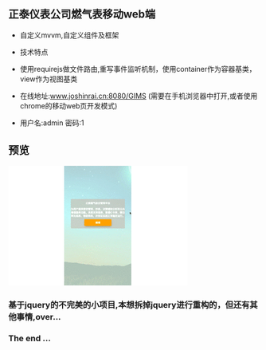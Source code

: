 ## 正泰仪表公司燃气表移动web端

* 自定义mvvm,自定义组件及框架

* 技术特点
* 使用requirejs做文件路由,重写事件监听机制，使用container作为容器基类，view作为视图基类

* 在线地址:www.joshinrai.cn:8080/GIMS
(需要在手机浏览器中打开,或者使用chrome的移动web页开发模式)
* 用户名:admin 密码:1

## 预览
![](mobile/manager/img/chint-mobile.gif)


### 基于jquery的不完美的小项目,本想拆掉jquery进行重构的，但还有其他事情,over...

### The end ...
